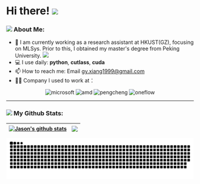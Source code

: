# Hi there! <img src="https://github.com/TheDudeThatCode/TheDudeThatCode/blob/master/Assets/Hi.gif" width="35" />

### <img src="https://github.com/TheDudeThatCode/TheDudeThatCode/blob/master/Assets/Developer.gif" width="45" /> About Me:
- 🏦 I am currently working as a research assistant at HKUST(GZ), focusing on MLSys. Prior to this, I obtained my master's degree from Peking University. 
      <img src="https://media.giphy.com/media/WUlplcMpOCEmTGBtBW/giphy.gif" width="30">
- 💻 I use daily: **python**, **cutlass**, **cuda**
- 📫 How to reach me:  Email gy.xiang1999@gmail.com 
- 🧑‍💻 Company I used to work at：
<p align="center">
      <img src="https://www.vectorlogo.zone/logos/microsoft/microsoft-ar21.svg" alt="microsoft" width="110" height="55"/>
      <img src="https://www.vectorlogo.zone/logos/amd/amd-ar21.svg" alt="amd" width="110" height="55"/>
      <img src="https://wecruit.cn-hangzhou.oss.aliyuncs.com/files/oline/9a02b215-43e2-41cf-a7e3-4bb27491eee4.png" alt="pengcheng" width="200" height="41"/>
      <img src="https://www.oneflow.org/skin/images/gywmlogo.png" alt="oneflow" width="130" height="60"/>
</p>

---
### <img src='https://media1.giphy.com/media/du3J3cXyzhj75IOgvA/giphy.gif?cid=ecf05e47x2g034i9pzwtzzsd3xgg2w9nr94t4tflbbgo3008&rid=giphy.gif' width='25' /> My Github Stats:
| <a href="https://github.com/JasonChen9/JasonChen9" ><img align="center" src="https://github-readme-stats.vercel.app/api?username=JasonChen9&show_icons=true&count_private=true&theme=buefy&hide_border=true" alt="Jason's github stats" /></a> | <a href="https://github.com/JasonChen9/JasonChen9"><img align="center" src="https://github-readme-stats.vercel.app/api/top-langs/?username=JasonChen9&layout=compact&count_private=true&theme=buefy&hide_border=true" /></a> |
| ------------- | ------------- |

<picture>
  <source
    media="(prefers-color-scheme: dark)"
    srcset="https://github.com/JasonChen9/JasonChen9/blob/output/github-contribution-grid-snake-dark.svg"
  />
  <source
    media="(prefers-color-scheme: light)"
    srcset="https://github.com/JasonChen9/JasonChen9/blob/output/github-contribution-grid-snake.svg"
  />
  <img
    alt="github contribution grid snake animation"
    src="https://github.com/JasonChen9/JasonChen9/blob/output/github-contribution-grid-snake.svg"
  />
</picture>


